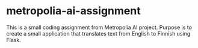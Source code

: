 # metropolia-ai-assignment
This is a small coding assignment from Metropolia AI project. Purpose is to create a small application that translates text from English to Finnish using Flask. 
